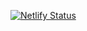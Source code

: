 [![Netlify Status](https://api.netlify.com/api/v1/badges/f61639ee-53bf-4388-b57d-a40d35b416e1/deploy-status)](https://app.netlify.com/sites/tiago-backend/deploys)